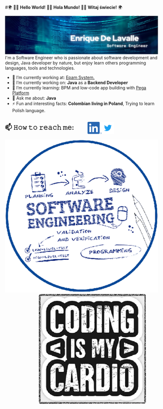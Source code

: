 #🌍 👋🏾 **Hello World!** 👋🏾 **Hola Mundo!** 👋🏾 **Witaj świecie!** 🌍 

<img src="https://raw.githubusercontent.com/EnriqueDeLavalle/EnriqueDeLavalle/master/images/gh-header-image.png" alt="Enrique De Lavalle - Software Engineer">
I'm a Software Engineer who is passionate about software development and design, Java developer by nature, but enjoy learn others programming languages, tools and technologies.

- 🏢 I’m currently working at: <a href="https://www.epam.com/"> Epam System.</a>
- 🔭 I’m currently working on: **Java** as a **Backend Developer**
- 🌱 I’m currently learning: BPM and low-code app building with <a href="https://academy.pega.com/"> Pega Platform </a>
- 💬 Ask me about: **Java**
- ⚡ Fun and interesting facts: **Colombian living in Poland**, Trying to learn Polish language.

## 📫 𝙷𝚘𝚠 𝚝𝚘 𝚛𝚎𝚊𝚌𝚑 𝚖𝚎: &nbsp; &nbsp; &nbsp; &nbsp; [<img src="https://raw.githubusercontent.com/EnriqueDeLavalle/EnriqueDeLavalle/master/images/linkedin.png" height="40em" align="center" alt="Follow me on LinkedIn" title="Follow me on LinkedIn"/>](https://www.linkedin.com/in/enrique-de-lavalle-rizo/)[<img src="https://raw.githubusercontent.com/EnriqueDeLavalle/EnriqueDeLavalle/master/images/twitter.svg" height="40em" align="center" alt="Follow me on Twitter" title="Follow me on Twitter"/>](https://twitter.com/EnriqueDLavalle)

<img src="https://raw.githubusercontent.com/EnriqueDeLavalle/EnriqueDeLavalle/master/images/seng.svg"/>&nbsp; &nbsp; &nbsp; &nbsp; &nbsp; &nbsp; &nbsp; &nbsp; &nbsp; &nbsp; &nbsp; &nbsp; &nbsp; &nbsp;  <img src="https://raw.githubusercontent.com/EnriqueDeLavalle/EnriqueDeLavalle/master/images/coding.png" height="80%"/>
